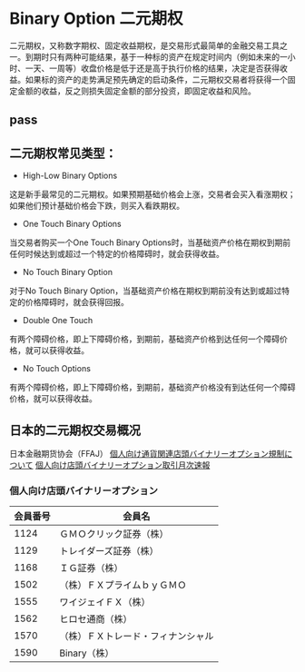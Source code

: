 # Binary Option 二元期权

二元期权，又称数字期权、固定收益期权，是交易形式最简单的金融交易工具之一。到期时只有两种可能结果，基于一种标的资产在规定时间内（例如未来的一小时、一天、一周等）收盘价格是低于还是高于执行价格的结果，决定是否获得收益。如果标的资产的走势满足预先确定的启动条件，二元期权交易者将获得一个固定金额的收益，反之则损失固定金额的部分投资，即固定收益和风险。

## pass

## 二元期权常见类型：

- High-Low Binary Options

这是新手最常见的二元期权。如果预期基础价格会上涨，交易者会买入看涨期权；如果他们预计基础价格会下跌，则买入看跌期权。

- One Touch Binary Options

当交易者购买一个One Touch Binary Options时，当基础资产价格在期权到期前任何时候达到或超过一个特定的价格障碍时，就会获得收益。

- No Touch Binary Option

对于No Touch Binary Option，当基础资产价格在期权到期前没有达到或超过特定的价格障碍时，就会获得回报。

- Double One Touch

有两个障碍价格，即上下障碍价格，到期前，基础资产价格到达任何一个障碍价格，就可以获得收益。

- No Touch Options

有两个障碍价格，即上下障碍价格，到期前，基础资产价格没有到达任何一个障碍价格，就可以获得收益。

## 日本的二元期权交易概况

日本金融期货协会（FFAJ）
[個人向け通貨関連店頭バイナリーオプション規制について](http://www.ffaj.or.jp/binop/)
[個人向け店頭バイナリーオプション取引月次速報](http://www.ffaj.or.jp/performance/binary_monthly.html)

### 個人向け店頭バイナリーオプション

| 会員番号 | 会員名             |
|----------|--------------------|
| 1124     | ＧＭＯクリック証券（株）    |
| 1129     | トレイダーズ証券（株）     |
| 1168     | ＩＧ証券（株）         |
| 1502     | （株）ＦＸプライムｂｙＧＭＯ    |
| 1555     | ワイジェイＦＸ（株）        |
| 1562     | ヒロセ通商（株）        |
| 1570     | （株）ＦＸトレード・フィナンシャル |
| 1590     | Binary（株）         |